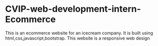 # CVIP-web-development-intern-Ecommerce
This is an ecommerce website for an icecream company.
It is built using html,css,javascript,bootstrap.
This website is a responsive web design
